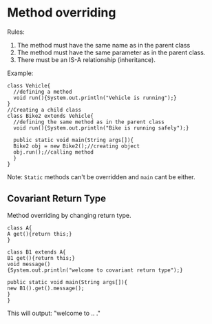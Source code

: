 # Method overriding

Rules:

1. The method must have the same name as in the parent class
2. The method must have the same parameter as in the parent class.
3. There must be an IS-A relationship (inheritance).

Example:

```
class Vehicle{  
  //defining a method  
  void run(){System.out.println("Vehicle is running");}  
}  
//Creating a child class  
class Bike2 extends Vehicle{  
  //defining the same method as in the parent class  
  void run(){System.out.println("Bike is running safely");}  
  
  public static void main(String args[]){  
  Bike2 obj = new Bike2();//creating object  
  obj.run();//calling method  
  }  
}  
```

Note:
`Static` methods can't be overridden and `main` cant be either.

## Covariant Return Type

Method overriding by changing return type.

```
class A{  
A get(){return this;}  
}  
  
class B1 extends A{  
B1 get(){return this;}  
void message(){System.out.println("welcome to covariant return type");}  
  
public static void main(String args[]){  
new B1().get().message();  
}  
}  
```

This will output: "welcome to .. ."
